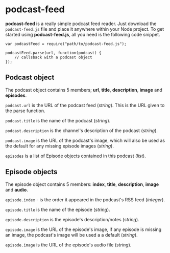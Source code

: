 # podcast-feed

**podcast-feed** is a really simple podcast feed reader. Just download the `podcast-feed.js` file and place it anywhere within your Node project. To get started using **podcast-feed.js**, all you need is the following code snippet.

```
var podcastFeed = require("path/to/podcast-feed.js");

podcastFeed.parse(url, function(podcast) {
	// callsback with a podcast object
});

```

## Podcast object
The podcast object contains 5 members; **url**, **title**, **description**, **image** and **episodes**.

`podcast.url` is the URL of the podcast feed (*string*). This is the URL given to the parse function.

`podcast.title` is the name of the podcast (*string*).

`podcast.description` is the channel's description of the podcast (*string*).

`podcast.image` is the URL of the podcast's image, which will also be used as the default for any missing episode images (*string*).

`episodes` is a list of Episode objects contained in this podcast (*list*).


## Episode objects
The episode object contains 5 members: **index**, **title**, **description**, **image** and **audio**.

`episode.index` - is the order it appeared in the podcast's RSS feed (*integer*).

`episode.title` is the name of the episode (*string*).

`episode.description` is the episode's description/notes (*string*).

`episode.image` is the URL of the episode's image, if any episode is missing an image, the podcast's image will be used a a default (*string*).

`episode.image` is the URL of the episode's audio file (*string*).
